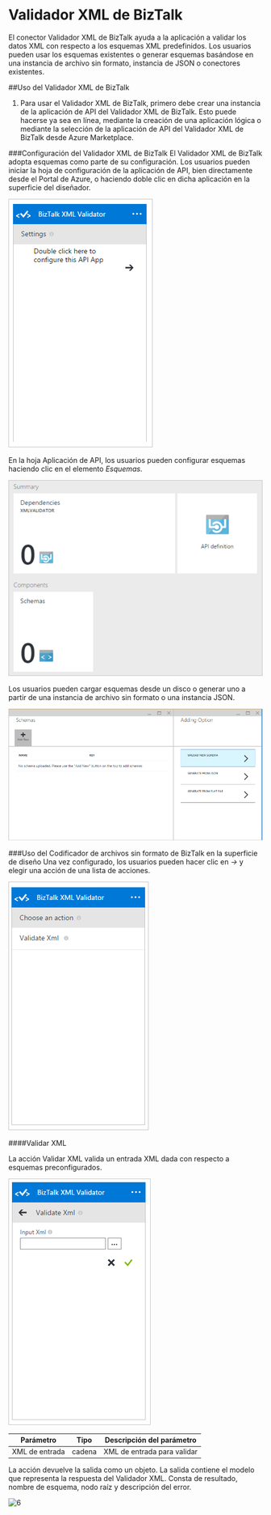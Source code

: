 <properties
   pageTitle="Validador XML de BizTalk"
   description="Validador XML de BizTalk"
   services="app-service\logic"
   documentationCenter=".net,nodejs,java"
   authors="rajram"
   manager="dwrede"
   editor=""/>

<tags
   ms.service="app-service-logic"
   ms.devlang="multiple"
   ms.topic="article"
   ms.tgt_pltfrm="na"
   ms.workload="integration"
   ms.date="07/01/2015"
   ms.author="rajram"/>

# Validador XML de BizTalk

El conector Validador XML de BizTalk ayuda a la aplicación a validar los datos XML con respecto a los esquemas XML predefinidos. Los usuarios pueden usar los esquemas existentes o generar esquemas basándose en una instancia de archivo sin formato, instancia de JSON o conectores existentes.

##Uso del Validador XML de BizTalk
1. Para usar el Validador XML de BizTalk, primero debe crear una instancia de la aplicación de API del Validador XML de BizTalk. Esto puede hacerse ya sea en línea, mediante la creación de una aplicación lógica o mediante la selección de la aplicación de API del Validador XML de BizTalk desde Azure Marketplace.

###Configuración del Validador XML de BizTalk
El Validador XML de BizTalk adopta esquemas como parte de su configuración. Los usuarios pueden iniciar la hoja de configuración de la aplicación de API, bien directamente desde el Portal de Azure, o haciendo doble clic en dicha aplicación en la superficie del diseñador.

![Configuración del Validador XML de BizTalk][1]

En la hoja Aplicación de API, los usuarios pueden configurar esquemas haciendo clic en el elemento *Esquemas*.

![Elemento de Esquemas del Validador XML de BizTalk][2]

Los usuarios pueden cargar esquemas desde un disco o generar uno a partir de una instancia de archivo sin formato o una instancia JSON.

![Esquemas del Validador XML de BizTalk][3]


###Uso del Codificador de archivos sin formato de BizTalk en la superficie de diseño
Una vez configurado, los usuarios pueden hacer clic en *->* y elegir una acción de una lista de acciones.

![Lista de acciones del Validador XML de BizTalk][4]

####Validar XML

La acción Validar XML valida un entrada XML dada con respecto a esquemas preconfigurados.

![Acción Validar XML del Validador XML de BizTalk][5]

Parámetro|Tipo|Descripción del parámetro
---|---|---
XML de entrada|cadena|XML de entrada para validar

La acción devuelve la salida como un objeto. La salida contiene el modelo que representa la respuesta del Validador XML. Consta de resultado, nombre de esquema, nodo raíz y descripción del error.

![6]

<!-- References -->
[1]: ./media/app-service-logic-xml-validator/XmlValidator.ClickToConfigure.PNG
[2]: ./media/app-service-logic-xml-validator/XmlValidator.SchemasPart.PNG
[3]: ./media/app-service-logic-xml-validator/XmlValidator.SchemaUpload.PNG
[4]: ./media/app-service-logic-xml-validator/XmlValidator.ListOfActions.PNG
[5]: ./media/app-service-logic-xml-validator/XmlValidator.ValidateXml.PNG
[6]: ./media/app-service-logic-xml-validator/img1.PNG
 

<!---HONumber=August15_HO6-->